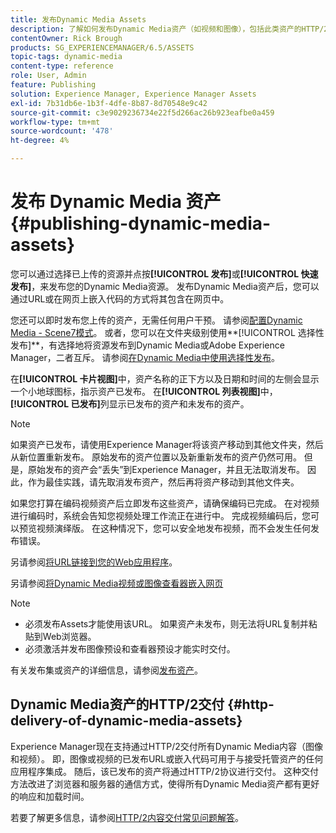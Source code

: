 ```yaml
---
title: 发布Dynamic Media Assets
description: 了解如何发布Dynamic Media资产（如视频和图像），包括此类资产的HTTP/2交付。
contentOwner: Rick Brough
products: SG_EXPERIENCEMANAGER/6.5/ASSETS
topic-tags: dynamic-media
content-type: reference
role: User, Admin
feature: Publishing
solution: Experience Manager, Experience Manager Assets
exl-id: 7b31db6e-1b3f-4dfe-8b87-8d70548e9c42
source-git-commit: c3e9029236734e22f5d266ac26b923eafbe0a459
workflow-type: tm+mt
source-wordcount: '478'
ht-degree: 4%

---
```


# 发布 Dynamic Media 资产 {#publishing-dynamic-media-assets}

您可以通过选择已上传的资源并点按&#x200B;**[!UICONTROL 发布]**&#x200B;或&#x200B;**[!UICONTROL 快速发布]**，来发布您的Dynamic Media资源。 发布Dynamic Media资产后，您可以通过URL或在网页上嵌入代码的方式将其包含在网页中。

您还可以即时发布您上传的资产，无需任何用户干预。 请参阅[配置Dynamic Media - Scene7模式](config-dms7.md)。
或者，您可以在文件夹级别使用**[!UICONTROL 选择性发布]**，有选择地将资源发布到Dynamic Media或Adobe Experience Manager，二者互斥。 请参阅[在Dynamic Media中使用选择性发布](/help/assets/selective-publishing.md)。

在&#x200B;**[!UICONTROL 卡片视图]**&#x200B;中，资产名称的正下方以及日期和时间的左侧会显示一个小地球图标，指示资产已发布。 在&#x200B;**[!UICONTROL 列表视图]**&#x200B;中，**[!UICONTROL 已发布]**&#x200B;列显示已发布的资产和未发布的资产。

>[!NOTE]
>
>如果资产已发布，请使用Experience Manager将该资产移动到其他文件夹，然后从新位置重新发布。 原始发布的资产位置以及新重新发布的资产仍然可用。 但是，原始发布的资产会“丢失”到Experience Manager，并且无法取消发布。 因此，作为最佳实践，请先取消发布资产，然后再将资产移动到其他文件夹。

如果您打算在编码视频资产后立即发布这些资产，请确保编码已完成。 在对视频进行编码时，系统会告知您视频处理工作流正在进行中。 完成视频编码后，您可以预览视频演绎版。 在这种情况下，您可以安全地发布视频，而不会发生任何发布错误。

另请参阅[将URL链接到您的Web应用程序](linking-urls-to-yourwebapplication.md)。

另请参阅[将Dynamic Media视频或图像查看器嵌入网页](embed-code.md)

>[!NOTE]
>
>* 必须发布Assets才能使用该URL。 如果资产未发布，则无法将URL复制并粘贴到Web浏览器。
>* 必须激活并发布图像预设和查看器预设才能实时交付。
>

有关发布集或资产的详细信息，请参阅[发布资产](manage-assets.md)。

## Dynamic Media资产的HTTP/2交付 {#http-delivery-of-dynamic-media-assets}

Experience Manager现在支持通过HTTP/2交付所有Dynamic Media内容（图像和视频）。 即，图像或视频的已发布URL或嵌入代码可用于与接受托管资产的任何应用程序集成。 随后，该已发布的资产将通过HTTP/2协议进行交付。 这种交付方法改进了浏览器和服务器的通信方式，使得所有Dynamic Media资产都有更好的响应和加载时间。

若要了解更多信息，请参阅[HTTP/2内容交付常见问题解答](/help/sites-administering/scene7-http2faq.md)。
